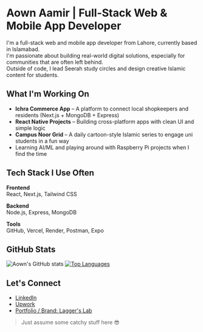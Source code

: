 # Aown Aamir | Full-Stack Web & Mobile App Developer

I'm a full-stack web and mobile app developer from Lahore, currently based in Islamabad.  
I'm passionate about building real-world digital solutions, especially for communities that are often left behind.  
Outside of code, I lead Seerah study circles and design creative Islamic content for students.


## What I'm Working On

- **Ichra Commerce App** – A platform to connect local shopkeepers and residents (Next.js + MongoDB + Express)
- **React Native Projects** – Building cross-platform apps with clean UI and simple logic
- **Campus Noor Grid** – A daily cartoon-style Islamic series to engage uni students in a fun way
- Learning AI/ML and playing around with Raspberry Pi projects when I find the time


## Tech Stack I Use Often

**Frontend**  
React, Next.js, Tailwind CSS

**Backend**  
Node.js, Express, MongoDB

**Tools**  
GitHub, Vercel, Render, Postman, Expo


## GitHub Stats

![Aown's GitHub stats](https://github-readme-stats.vercel.app/api?username=aown-aamir&show_icons=true&theme=radical) [![Top Languages](https://github-readme-stats.vercel.app/api/top-langs/?username=aown-aamir&layout=compact&theme=radical)](https://github.com/aown-aamir)


## Let's Connect

- [LinkedIn](https://www.linkedin.com/in/aown-aamir/)
- [Upwork](https://www.upwork.com/freelancers/~your-profile)
- [Portfolio / Brand: Lagger's Lab](https://yourportfolio.com)


> Just assume some catchy stuff here 😎
